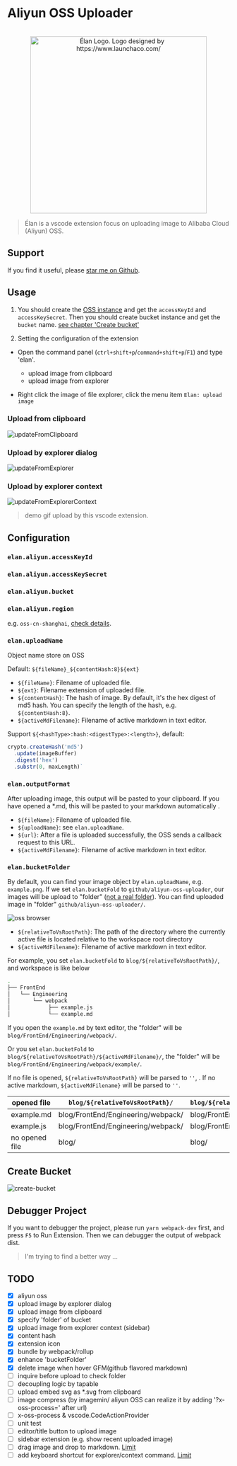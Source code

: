 # Aliyun OSS Uploader

<p align="center">
  <br />
  <img src="https://fangbinwei-blog-image.oss-cn-shanghai.aliyuncs.com/github/aliyun-oss-uploader/logo_368a1b87.png" alt="Élan Logo. Logo designed by https://www.launchaco.com/"/ width="400">
</p>

> Élan is a vscode extension focus on uploading image to Alibaba Cloud (Aliyun) OSS.

## Support
If you find it useful, please [star me on Github](https://github.com/fangbinwei/aliyun-oss-uploader).

## Usage

1. You should create the [OSS instance](https://www.aliyun.com/product/oss/?lang=en) and get the `accessKeyId` and `accessKeySecret`. Then you should create bucket instance and get the `bucket` name. [see chapter 'Create bucket'](#create-bucket)

2. Setting the configuration of the extension

* Open the command panel (`ctrl+shift+p`/`command+shift+p`/`F1`) and type 'elan'.
  - upload image from clipboard
  - upload image from explorer

* Right click the image of file explorer, click the menu item `Elan: upload image`

### Upload from clipboard

![updateFromClipboard](https://fangbinwei-blog-image.oss-cn-shanghai.aliyuncs.com/github/aliyun-oss-uploader/updateFromClipboard_bf2399e2.gif)

### Upload by explorer dialog

![updateFromExplorer](https://fangbinwei-blog-image.oss-cn-shanghai.aliyuncs.com/github/aliyun-oss-uploader/updateFromExplorer_9f6ee648.gif)


### Upload by explorer context

![updateFromExplorerContext](https://fangbinwei-blog-image.oss-cn-shanghai.aliyuncs.com/github/aliyun-oss-uploader/updateFromExplorerContext_37c3aac0.gif)

> demo gif upload by this vscode extension.

## Configuration
### `elan.aliyun.accessKeyId`
### `elan.aliyun.accessKeySecret`
### `elan.aliyun.bucket`
### `elan.aliyun.region`
  e.g. `oss-cn-shanghai`, [check details](https://github.com/ali-sdk/ali-oss#data-regions).

### `elan.uploadName`
Object name store on OSS

Default: `${fileName}_${contentHash:8}${ext}`

- `${fileName}`: Filename of uploaded file.
- `${ext}`: Filename extension of uploaded file.
- `${contentHash}`: The hash of image. By default, it's the hex digest of md5 hash. You can specify the length of the hash, e.g. `${contentHash:8}`.
- `${activeMdFilename}`: Filename of active markdown in text editor.

Support `${<hashType>:hash:<digestType>:<length>}`, default:
```js
crypto.createHash('md5')
  .update(imageBuffer)
  .digest('hex')
  .substr(0, maxLength)`

```

### `elan.outputFormat`
After uploading image, this output will be pasted to your clipboard. If you have opened a *.md, this will be pasted to your markdown automatically .

- `${fileName}`: Filename of uploaded file.
- `${uploadName}`: see `elan.uploadName`.
- `${url}`: After a file is uploaded successfully, the OSS sends a callback request to this URL.
- `${activeMdFilename}`: Filename of active markdown in text editor.

### `elan.bucketFolder`
By default, you can find your image object by `elan.uploadName`, e.g. `example.png`. If we set `elan.bucketFold` to `github/aliyun-oss-uploader`, our images will be upload to "folder" ([not a real folder](https://help.aliyun.com/document_detail/31827.html)). You can find uploaded image in "folder" `github/aliyun-oss-uploader/`.

![oss browser](https://fangbinwei-blog-image.oss-cn-shanghai.aliyuncs.com/github/aliyun-oss-uploader/2020-05-31-19-02-13_55660788.png)

- `${relativeToVsRootPath}`: The path of the directory where the currently active file is located relative to the workspace root directory
- `${activeMdFilename}`: Filename of active markdown in text editor.

For example, you set `elan.bucketFold` to `blog/${relativeToVsRootPath}/`, and workspace is like below

```bash
.
├── FrontEnd
│   └── Engineering
│       └── webpack
│            ├── example.js
│            └── example.md
```

If you open the `example.md` by text editor, the "folder" will be `blog/FrontEnd/Engineering/webpack/`.

Or you set `elan.bucketFold` to `blog/${relativeToVsRootPath}/${activeMdFilename}/`, the "folder" will be `blog/FrontEnd/Engineering/webpack/example/`.

If no file is opened, `${relativeToVsRootPath}` will be parsed to `''`, . If no active markdown, `${activeMdFilename}` will be parsed to `''`.

|    opened file    | `blog/${relativeToVsRootPath}/` | `blog/${relativeToVsRootPath}/${activeMdFilename}/` |
| ---------- | --- | --- |
| example.md |  blog/FrontEnd/Engineering/webpack/ | blog/FrontEnd/Engineering/webpack/example/ |
| example.js       |  blog/FrontEnd/Engineering/webpack/ | blog/FrontEnd/Engineering/webpack/ |
| no opened file       |  blog/ | blog/ |


## Create Bucket

![create-bucket](https://fangbinwei-blog-image.oss-cn-shanghai.aliyuncs.com/github/aliyun-oss-uploader/create-bucket_5f7df897.png)

## Debugger Project

If you want to debugger the project, please run `yarn webpack-dev` first, and press `F5` to Run Extension. Then we can debugger the output of webpack dist.

> I'm trying to find a better way ...

## TODO

* [x] aliyun oss
* [x] upload image by explorer dialog
* [x] upload image from clipboard
* [x] specify 'folder' of bucket
* [x] upload image from explorer context (sidebar)
* [x] content hash
* [x] extension icon
* [x] bundle by webpack/rollup
* [x] enhance 'bucketFolder'
* [x] delete image when hover GFM(github flavored markdown)
* [ ] inquire before upload to check folder
* [ ] decoupling logic by tapable
* [ ] upload embed svg as *.svg from clipboard
* [ ] image compress (by imagemin/ aliyun OSS can realize it by adding '?x-oss-process=' after url)
* [ ] x-oss-process & vscode.CodeActionProvider
* [ ] unit test
* [ ] editor/title button to upload image
* [ ] sidebar extension (e.g. show recent uploaded image)
* [ ] drag image and drop to markdown. [Limit](https://github.com/microsoft/vscode/issues/5240)
* [ ] add keyboard shortcut for explorer/context command. [Limit](https://github.com/microsoft/vscode/issues/3553)